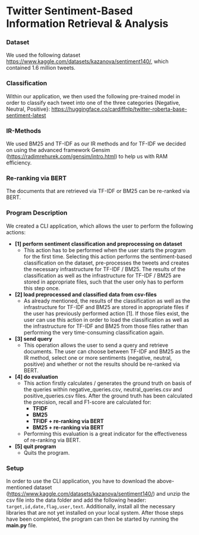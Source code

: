 # Twitter Sentiment-Based Information Retrieval & Analysis

### Dataset
We used the following dataset https://www.kaggle.com/datasets/kazanova/sentiment140/, which contained 1.6 million tweets.

### Classification
Within our application, we then used the following pre-trained model in order to classify each tweet into one of the three categories {Negative, Neutral, Positive}: https://huggingface.co/cardiffnlp/twitter-roberta-base-sentiment-latest

### IR-Methods
We used BM25 and TF-IDF as our IR methods and for TF-IDF we decided on using the advanced framework Gensim (https://radimrehurek.com/gensim/intro.html) to help us with RAM efficiency.

### Re-ranking via BERT
The documents that are retrieved via TF-IDF or BM25 can be re-ranked via BERT.

### Program Description
We created a CLI application, which allows the user to perform the following actions:
* **[1] perform sentiment classification and preprocessing on dataset**
  * This action has to be performed when the user starts the program for the first time. Selecting this action performs the sentiment-based classification on the dataset, pre-processes the tweets and creates the necessary infrastructure for TF-IDF / BM25. The results of the classification as well as the infrastructure for TF-IDF / BM25 are stored in appropriate files, such that the user only has to perform this step once.
* **[2] load preprocessed and classified data from csv-files**
  * As already mentioned, the results of the classification as well as the infrastructure for TF-IDF and BM25 are stored in appropriate files if the user has previously performed action [1]. If those files exist, the user can use this action in order to load the classification as well as the infrastructure for TF-IDF and BM25 from those files rather than performing the very time-consuming classification again.
* **[3] send query**
  * This operation allows the user to send a query and retrieve documents. The user can choose between TF-IDF and BM25 as the IR method, select one or more sentiments (negative, neutral, positive) and whether or not the results should be re-ranked via BERT.
* **[4] do evaluation**
  * This action firstly calculates / generates the ground truth on basis of the queries within negative_queries.csv, neutral_queries.csv and positive_queries.csv files. After the ground truth has been calculated the precision, recall and F1-score are calculated for:
    * **TFIDF**
    * **BM25**
    * **TFIDF + re-ranking via BERT**
    * **BM25 + re-ranking via BERT**
  * Performing this evaluation is a great indicator for the effectiveness of re-ranking via BERT.
* **[5] quit program**
  * Quits the program.
### Setup
In order to use the CLI application, you have to download the above-mentioned dataset (https://www.kaggle.com/datasets/kazanova/sentiment140/) and unzip the csv file into the data folder and add the following header: ```target,id,date,flag,user,text```. Additionally, install all the necessary libraries that are not yet installed on your local system. After those steps have been completed, the program can then be started by running the **main.py** file.
